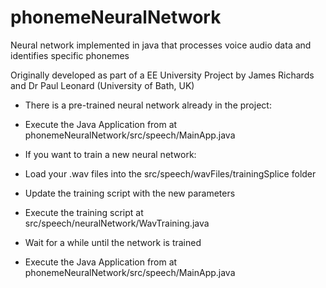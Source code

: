 phonemeNeuralNetwork
====================

Neural network implemented in java that processes voice audio data and identifies specific phonemes

Originally developed as part of a EE University Project by James Richards and Dr Paul Leonard (University of Bath, UK)

 - There is a pre-trained neural network already in the project:
 -    Execute the Java Application from at phonemeNeuralNetwork/src/speech/MainApp.java

 - If you want to train a new neural network:
 -    Load your .wav files into the src/speech/wavFiles/trainingSplice folder
 -    Update the training script with the new parameters
 -    Execute the training script at src/speech/neuralNetwork/WavTraining.java
 -    Wait for a while until the network is trained
 -    Execute the Java Application from at phonemeNeuralNetwork/src/speech/MainApp.java
